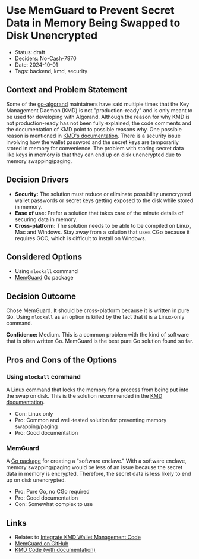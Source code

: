 # Use MemGuard to Prevent Secret Data in Memory Being Swapped to Disk Unencrypted

- Status: draft
- Deciders: No-Cash-7970
- Date: 2024-10-01
- Tags: backend, kmd, security

## Context and Problem Statement

Some of the [go-algorand](https://github.com/algorand/go-algorand) maintainers have said multiple times that the Key Management Daemon (KMD) is not "production-ready" and is only meant to be used for developing with Algorand. Although the reason for why KMD is not production-ready has not been fully explained, the code comments and the documentation of KMD point to possible reasons why. One possible reason is mentioned in [KMD's documentation](https://github.com/algorand/go-algorand/tree/8b6c443d6884b4c0d3e3b3faf35b886fb81598a3/daemon/kmd#preventing-memory-from-swapping-to-disk). There is a security issue involving how the wallet password and the secret keys are temporarily stored in memory for convenience. The problem with storing secret data like keys in memory is that they can end up on disk unencrypted due to memory swapping/paging.

## Decision Drivers

- **Security:** The solution must reduce or eliminate possibility unencrypted wallet passwords or secret keys getting exposed to the disk while stored in memory.
- **Ease of use:** Prefer a solution that takes care of the minute details of securing data in memory.
- **Cross-platform:** The solution needs to be able to be compiled on Linux, Mac and Windows. Stay away from a solution that uses CGo because it requires GCC, which is difficult to install on Windows.

## Considered Options

- Using `mlockall` command
- [MemGuard](https://pkg.go.dev/github.com/awnumar/memguard) Go package

## Decision Outcome

Chose MemGuard. It should be cross-platform because it is written in pure Go. Using `mlockall` as an option is killed by the fact that it is a Linux-only command.

**Confidence:** Medium. This is a common problem with the kind of software that is often written Go. MemGuard is the best pure Go solution found so far.

## Pros and Cons of the Options

### Using `mlockall` command

A [Linux command](https://linux.die.net/man/2/mlockall) that locks the memory for a process from being put into the swap on disk. This is the solution recommended in the [KMD documentation](https://github.com/algorand/go-algorand/tree/8b6c443d6884b4c0d3e3b3faf35b886fb81598a3/daemon/kmd#preventing-memory-from-swapping-to-disk).

- Con: Linux only
- Pro: Common and well-tested solution for preventing memory swapping/paging
- Pro: Good documentation

### MemGuard

A [Go package](https://pkg.go.dev/github.com/awnumar/memguard) for creating a "software enclave." With a software enclave, memory swapping/paging would be less of an issue because the secret data in memory is encrypted. Therefore, the secret data is less likely to end up on disk unencrypted.

- Pro: Pure Go, no CGo required
- Pro: Good documentation
- Con: Somewhat complex to use

## Links

- Relates to [Integrate KMD Wallet Management Code](20240217-integrate-kmd-wallet-management-code.md)
- [MemGuard on GitHub](https://github.com/awnumar/memguard)
- [KMD Code (with documentation)](https://github.com/algorand/go-algorand/tree/8b6c443d6884b4c0d3e3b3faf35b886fb81598a3/daemon/kmd#preventing-memory-from-swapping-to-disk)
